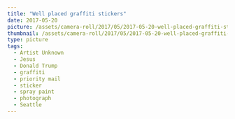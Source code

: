 ```yaml
---
title: "Well placed graffiti stickers"
date: 2017-05-20
picture: /assets/camera-roll/2017/05/2017-05-20-well-placed-graffiti-stickers/20170520_175026667_iOS.jpg
thumbnail: /assets/camera-roll/2017/05/2017-05-20-well-placed-graffiti-stickers/20170520_175026667_iOS-thumbnail.jpg
type: picture
tags:
  - Artist Unknown
  - Jesus
  - Donald Trump
  - graffiti
  - priority mail
  - sticker
  - spray paint
  - photograph
  - Seattle
---
```

